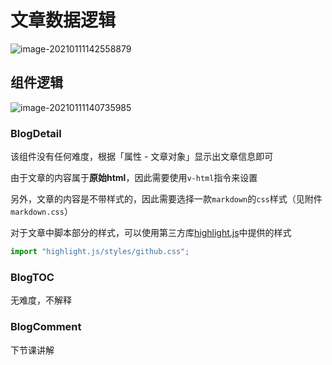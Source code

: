 # 文章数据逻辑

![image-20210111142558879](http://mdrs.yuanjin.tech/img/20210111142558.png)

## 组件逻辑

![image-20210111140735985](/Users/yuanjin/Desktop/20210111140736.png)

### BlogDetail

该组件没有任何难度，根据「属性 - 文章对象」显示出文章信息即可

由于文章的内容属于**原始html**，因此需要使用`v-html`指令来设置

另外，文章的内容是不带样式的，因此需要选择一款`markdown`的`css`样式（见附件`markdown.css`）

对于文章中脚本部分的样式，可以使用第三方库[highlight.js](https://highlightjs.org/)中提供的样式

```js
import "highlight.js/styles/github.css";
```



### BlogTOC

无难度，不解释

### BlogComment

下节课讲解



